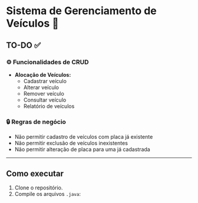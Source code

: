 # Sistema de Gerenciamento de Veículos 🚗

## TO-DO ✅

### ⚙️ Funcionalidades de CRUD
- **Alocação de Veículos:**
  - Cadastrar veículo
  - Alterar veículo
  - Remover veículo
  - Consultar veículo
  - Relatório de veículos

### 🔒 Regras de negócio
- Não permitir cadastro de veículos com placa já existente
- Não permitir exclusão de veículos inexistentes
- Não permitir alteração de placa para uma já cadastrada

---

## Como executar

1. Clone o repositório.
2. Compile os arquivos `.java`:
